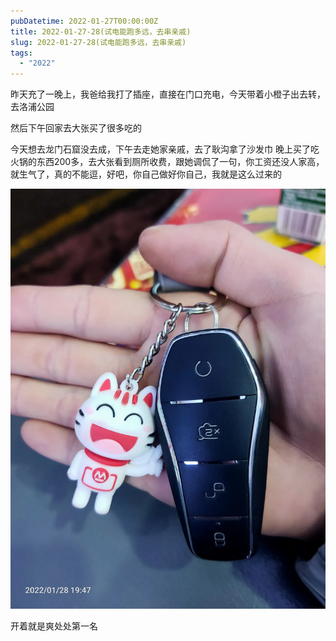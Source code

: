 ```yaml
---
pubDatetime: 2022-01-27T00:00:00Z
title: 2022-01-27-28(试电能跑多远，去串亲戚)
slug: 2022-01-27-28(试电能跑多远，去串亲戚)
tags:
  - "2022"
---
```


昨天充了一晚上，我爸给我打了插座，直接在门口充电，今天带着小橙子出去转，去洛浦公园

然后下午回家去大张买了很多吃的

今天想去龙门石窟没去成，下午去走她家亲戚，去了耿沟拿了沙发巾
晚上买了吃火锅的东西200多，去大张看到厕所收费，跟她调侃了一句，你工资还没人家高，就生气了，真的不能逗，好吧，你自己做好你自己，我就是这么过来的

![](../../img/6904315-377f4880a251e172.jpg)

开着就是爽处处第一名
